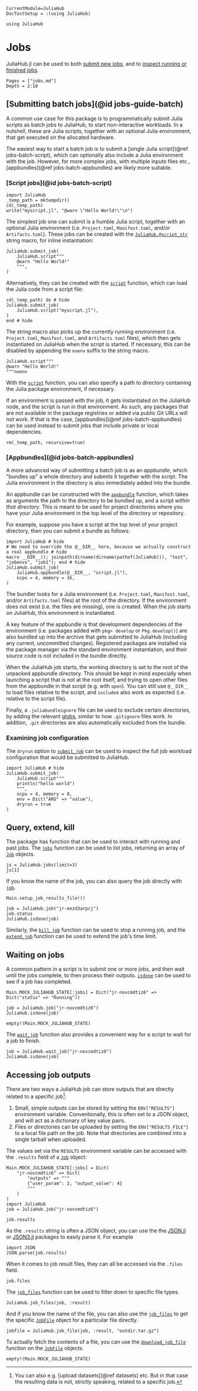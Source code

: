 ```@meta
CurrentModule=JuliaHub
DocTestSetup = :(using JuliaHub)
```
```@setup examples
using JuliaHub
```

# Jobs

JuliaHub.jl can be used to both [submit new jobs](../reference/job-submission.md), and to [inspect running or finished jobs](../reference/jobs.md).

```@contents
Pages = ["jobs.md"]
Depth = 2:10
```

## [Submitting batch jobs](@id jobs-guide-batch)

A common use case for this package is to programmatically submit Julia scripts as batch jobs to JuliaHub, to start non-interactive workloads.
In a nutshell, these are Julia scripts, together with an optional Julia environment, that get executed on the allocated hardware.

The easiest way to start a batch job is to submit a [single Julia script](@ref jobs-batch-script), which can optionally also include a Julia environment with the job.
However, for more complex jobs, with multiple inputs files etc., [appbundles](@ref jobs-batch-appbundles) are likely more suitable.

### [Script jobs](@id jobs-batch-script)

```@setup script-job
import JuliaHub
_temp_path = mktempdir()
cd(_temp_path)
write("myscript.jl", "@warn \"Hello World!\"\n")
```

The simplest job one can submit is a humble Julia script, together with an optional Julia environment (i.e. `Project.toml`, `Manifest.toml`, and/or `Artifacts.toml`).
These jobs can be created with the [`JuliaHub.@script_str`](@ref) string macro, for inline instantiation:

```@example script-job
JuliaHub.submit_job(
    JuliaHub.script"""
    @warn "Hello World!"
    """,
)
```

Alternatively, they can be created with the [`script`](@ref) function, which can load the Julia code from a script file:

```@example script-job
cd(_temp_path) do # hide
JuliaHub.submit_job(
    JuliaHub.script("myscript.jl"),
)
end # hide
```

The string macro also picks up the currently running environment (i.e. `Project.toml`, `Manifest.toml`, and `Artifacts.toml` files), which then gets instantiated on JuliaHub when the script is started.
If necessary, this can be disabled by appending the `noenv` suffix to the string macro.

```@example script-job
JuliaHub.script"""
@warn "Hello World!"
"""noenv
```

With the [`script`](@ref) function, you can also specify a path to directory containing the Julia package environment, if necessary.

If an environment is passed with the job, it gets instantiated on the JuliaHub node, and the script is run in that environment.
As such, any packages that are not available in the package registries or added via public Git URLs will not work.
If that is the case, [appbundles](@ref jobs-batch-appbundles) can be used instead to submit jobs that include private or local dependencies.

```@setup script-job
rm(_temp_path, recursive=true)
```

### [Appbundles](@id jobs-batch-appbundles)

A more advanced way of submitting a batch job is as an _appbundle_, which "bundles up" a whole directory and submits it together with the script.
The Julia environment in the directory is also immediately added into the bundle.

An appbundle can be constructed with the [`appbundle`](@ref) function, which takes as arguments the path to the directory to be bundled up, and a script _within that directory_.
This is meant to be used for project directories where you have your Julia environment in the top level of the directory or repository.

For example, suppose you have a script at the top level of your project directory, then you can submit a bundle as follows:

```@example
import JuliaHub # hide
# We need to override the @__DIR__ here, because we actually construct a real appbundle # hide
macro __DIR__(); joinpath(dirname(dirname(pathof(JuliaHub))), "test", "jobenvs", "job1"); end # hide
JuliaHub.submit_job(
    JuliaHub.appbundle(@__DIR__, "script.jl"),
    ncpu = 4, memory = 16,
)
```

The bundler looks for a Julia environment (i.e. `Project.toml`, `Manifest.toml`, and/or `Artifacts.toml` files) at the root of the directory.
If the environment does not exist (i.e. the files are missing), one is created.
When the job starts on JuliaHub, this environment is instantiated.

A key feature of the appbundle is that development dependencies of the environment (i.e. packages added with `pkg> develop` or `Pkg.develop()`) are also bundled up into the archive that gets submitted to JuliaHub (including any current, uncommitted changes).
Registered packages are installed via the package manager via the standard environment instantiation, and their source code is not included in the bundle directly.

When the JuliaHub job starts, the working directory is set to the root of the unpacked appbundle directory.
This should be kept in mind especially when launching a script that is not at the root itself, and trying to open other files from the appbundle in that script (e.g. with `open`).
You can still use `@__DIR__` to load files relative to the script, and `include`s also work as expected (i.e. relative to the script file).

Finally, a `.juliabundleignore` file can be used to exclude certain directories, by adding the relevant [globs](https://en.wikipedia.org/wiki/Glob_(programming)), similar to how `.gitignore` files work.
In addition, `.git` directories are also automatically excluded from the bundle.

### Examining job configuration

The `dryrun` option to [`submit_job`](@ref) can be used to inspect the full job workload configuration that would be submitted to JuliaHub.

```@example
import JuliaHub # hide
JuliaHub.submit_job(
    JuliaHub.script"""
    println("hello world")
    """,
    ncpu = 4, memory = 8,
    env = Dict("ARG" => "value"),
    dryrun = true
)
```

## Query, extend, kill

The package has function that can be used to interact with running and past jobs.
The [`jobs`](@ref) function can be used to list jobs, returning an array of [`Job`](@ref) objects.

```@repl examples
js = JuliaHub.jobs(limit=3)
js[1]
```

If you know the name of the job, you can also query the job directly with [`job`](@ref).

```@setup examples
Main.setup_job_results_file!()
```

```@repl examples
job = JuliaHub.job("jr-eezd3arpcj")
job.status
JuliaHub.isdone(job)
```

Similarly, the [`kill_job`](@ref) function can be used to stop a running job, and the [`extend_job`](@ref) function can be used to extend the job's time limit.

## Waiting on jobs

A common pattern in a script is to submit one or more jobs, and then wait until the jobs complete, to then process their outputs.
[`isdone`](@ref) can be used to see if a job has completed.

```@setup examples
Main.MOCK_JULIAHUB_STATE[:jobs] = Dict("jr-novcmdtiz6" => Dict("status" => "Running"))
```
```@repl examples
job = JuliaHub.job("jr-novcmdtiz6")
JuliaHub.isdone(job)
```

```@setup examples
empty!(Main.MOCK_JULIAHUB_STATE)
```

The [`wait_job`](@ref) function also provides a convenient way for a script to wait for a job to finish.

```@repl examples
job = JuliaHub.wait_job("jr-novcmdtiz6")
JuliaHub.isdone(job)
```

## Accessing job outputs

There are two ways a JuliaHub job can store outputs that are directly related to a specific job[^1]:

1. Small, simple outputs can be stored by setting the `ENV["RESULTS"]` environment variable.
   Conventionally, this is often set to a JSON object, and will act as a dictionary of key value pairs.
2. Files or directories can be uploaded by setting the `ENV["RESULTS_FILE"]` to a local file path on the job.
   Note that directories are combined into a single tarball when uploaded.

[^1]: You can also e.g. [upload datasets](@ref datasets) etc. But in that case the resulting data is not, strictly speaking, related to a specific job.

The values set via the `RESULTS` environment variable can be accessed with the `.results` field of a [`Job`](@ref) object:

```@setup job-outputs
Main.MOCK_JULIAHUB_STATE[:jobs] = Dict(
    "jr-novcmdtiz6" => Dict(
        "outputs" => """
        {"user_param": 2, "output_value": 4}
        """
    )
)
import JuliaHub
job = JuliaHub.job("jr-novcmdtiz6")
```

```@repl job-outputs
job.results
```

As the `.results` string is often a JSON object, you can use the the [JSON.jl](https://github.com/JuliaIO/JSON.jl) or [JSON3.jl](https://github.com/quinnj/JSON3.jl) packages to easily parse it.
For example

```@repl job-outputs
import JSON
JSON.parse(job.results)
```

When it comes to job result files, they can all be accessed via the `.files` field.

```@repl job-outputs
job.files
```

The [`job_files`](@ref) function can be used to filter down to specific file types.

```@repl job-outputs
JuliaHub.job_files(job, :result)
```

And if you know the name of the file, you can also use the [`job_files`](@ref) to get the specific [`JobFile`](@ref) object for a particular file directly.

```@repl job-outputs
jobfile = JuliaHub.job_file(job, :result, "outdir.tar.gz")
```

To actually fetch the contents of a file, you can use the [`download_job_file`](@ref) function on the [`JobFile`](@ref) objects.

```@setup job-outputs
empty!(Main.MOCK_JULIAHUB_STATE)
```
